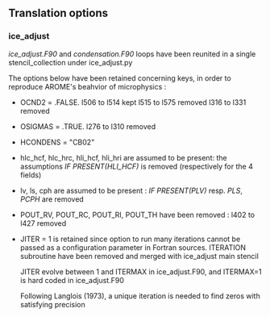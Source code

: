 ## Translation options 

### ice_adjust

_ice_adjust.F90_ and _condensation.F90_ loops have been reunited in a single stencil_collection under ice_adjust.py

The options below have been retained concerning keys, in order to reproduce AROME's beahvior of microphysics :

- OCND2 = .FALSE.
    l506 to l514 kept
    l515 to l575 removed
    l316 to l331 removed

- OSIGMAS = .TRUE.
    l276 to l310 removed

- HCONDENS = "CB02"

- hlc_hcf, hlc_hrc, hli_hcf, hli_hri are assumed to be present: the assumptions _IF PRESENT(HLI_HCF)_ is removed (respectively for the 4 fields)

- lv, ls, cph are assumed to be present : _IF PRESENT(PLV)_ resp. _PLS_, _PCPH_ are removed

- POUT_RV, POUT_RC, POUT_RI, POUT_TH have been removed :
    l402 to l427 removed

- JITER = 1 is retained since option to run many iterations cannot be passed as a configuration parameter in Fortran sources.
    ITERATION subroutine have been removed and merged with ice_adjust main stencil

    JITER evolve between 1 and ITERMAX in ice_adjust.F90, and ITERMAX=1 is hard coded in ice_adjust.F90


    Following Langlois (1973), a unique iteration is needed to find zeros with satisfying precision



